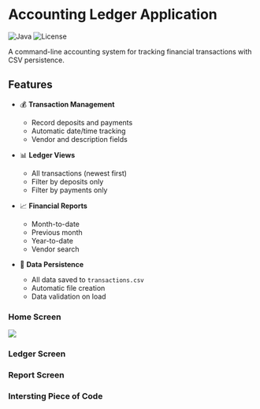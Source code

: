 # Accounting Ledger Application

![Java](https://img.shields.io/badge/Java-23-blue)
![License](https://img.shields.io/badge/License-MIT-yellow)

A command-line accounting system for tracking financial transactions with CSV persistence.

## Features

- 💰 **Transaction Management**
    - Record deposits and payments
    - Automatic date/time tracking
    - Vendor and description fields

- 📊 **Ledger Views**
    - All transactions (newest first)
    - Filter by deposits only
    - Filter by payments only

- 📈 **Financial Reports**
    - Month-to-date
    - Previous month 
    - Year-to-date
    - Vendor search

- 💾 **Data Persistence**
    - All data saved to `transactions.csv`
    - Automatic file creation
    - Data validation on load

### Home Screen
![](/Users/johncodes/pluralsight/LearnToCode_Capstones/Accounting-Ledger-App/Accounting-Ledger-App/src/main/resources/Homescreen.jpg)


### Ledger Screen

### Report Screen

### Intersting Piece of Code

